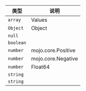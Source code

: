| 类型 | 说明 |
|---|---|
| `array` | Values |
| `Object` | Object |
| `null` |  |
| `boolean` |  |
| `number` | mojo.core.Positive |
| `number` | mojo.core.Negative |
| `number` | Float64 |
| `string` |  |
| `string` |  |
